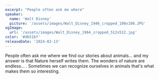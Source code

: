 ```yaml
---
excerpt: "People often ask me where"
speaker:
  name: 'Walt Disney'
  picture: '/assets/images/Walt_Disney_1946_cropped_100x100.JPG'
ogImage:
  url: '/assets/images/Walt_Disney_1964_cropped_512x512.jpg'
color: '#db51bf'
releaseDate: '2024-02-13'
---
```

People often ask me where we find our stories about animals... and my answer is that Nature herself writes them. The wonders of nature are endless... . Sometimes we can recognize ourselves in animals that's what makes them so interesting.
